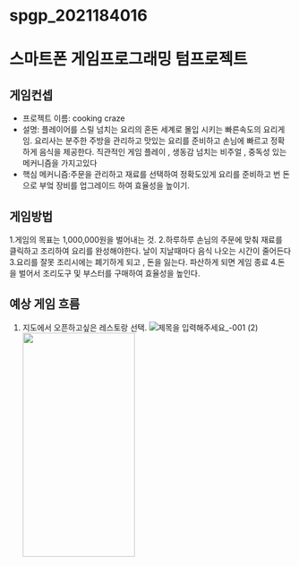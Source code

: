 # spgp_2021184016
# 스마트폰 게임프로그래밍 텀프로젝트
## 게임컨셉 
- 프로젝트 이름: cooking craze
- 설명: 플레이어를 스릴 넘치는 요리의 혼돈 세계로 몰입 시키는 빠른속도의 요리게임. 요리사는 분주한 주방을 관리하고 맛있는 요리를 준비하고 손님에 빠르고 정확하게 음식을 제공한다. 직관적인 게임 플레이 , 생동감 넘치는 비주얼 , 중독성 있는 메커니즘을 가지고있다
- 핵심 메커니즘:주문을 관리하고 재료를 선택하여 정확도있게 요리를 준비하고 번 돈으로 부엌 장비를 업그레이드 하여 효율성을 높이기.

## 게임방법
1.게임의 목표는 1,000,000원을 벌어내는 것. 
2.하루하루 손님의 주문에 맞춰 재료를 클릭하고 조리하여 요리를 완성해야한다. 날이 지날때마다 음식 나오는 시간이 줄어든다
3.요리를 잘못 조리시에는 폐기하게 되고 , 돈을 잃는다. 파산하게 되면 게임 종료
4.돈을 벌어서 조리도구 및 부스터를 구매하여 효율성을 높인다.


## 예상 게임 흐름 
1. 지도에서 오픈하고싶은 레스토랑 선택.
![제목을 입력해주세요_-001 (2)](https://github.com/backhabin0/spgp_2021184016/assets/115928688/3a167545-d7d6-4c77-a2a4-a309b89f6fc9)<img src="이미지주소.png" width="200" height="400"/>


















